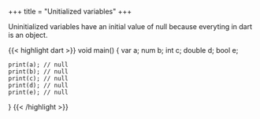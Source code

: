 +++
title = "Unitialized variables"
+++

Uninitialized variables have an initial value of null because everyting in dart is an object.

{{< highlight dart >}}
  void main() {
    var a;
    num b;
    int c;
    double d;
    bool e;

    print(a); // null
    print(b); // null
    print(c); // null
    print(d); // null
    print(e); // null
  }
{{< /highlight >}}
